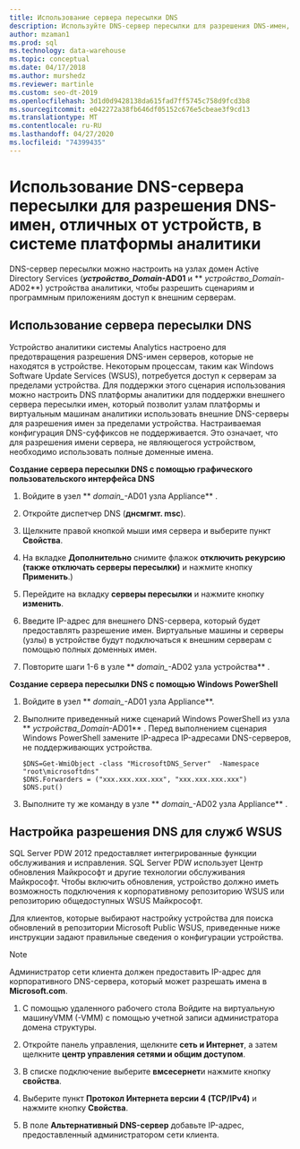 ```yaml
---
title: Использование сервера пересылки DNS
description: Используйте DNS-сервер пересылки для разрешения DNS-имен, отличных от устройств, в системе платформы аналитики.
author: mzaman1
ms.prod: sql
ms.technology: data-warehouse
ms.topic: conceptual
ms.date: 04/17/2018
ms.author: murshedz
ms.reviewer: martinle
ms.custom: seo-dt-2019
ms.openlocfilehash: 3d1d0d9428138da615fad7ff5745c758d9fcd3b8
ms.sourcegitcommit: e042272a38fb646df05152c676e5cbeae3f9cd13
ms.translationtype: MT
ms.contentlocale: ru-RU
ms.lasthandoff: 04/27/2020
ms.locfileid: "74399435"
---
```

# <a name="use-a-dns-forwarder-to-resolve-non-appliance-dns-names-in-analytics-platform-system"></a>Использование DNS-сервера пересылки для разрешения DNS-имен, отличных от устройств, в системе платформы аналитики
DNS-сервер пересылки можно настроить на узлах домен Active Directory Services (**_устройство\_Domain_-AD01** и ** _устройство\_Domain_-AD02**) устройства аналитики, чтобы разрешить сценариям и программным приложениям доступ к внешним серверам.  
  
## <a name="using-a-dns-forwarder"></a><a name="ResolveDNS"></a>Использование сервера пересылки DNS  
Устройство аналитики системы Analytics настроено для предотвращения разрешения DNS-имен серверов, которые не находятся в устройстве. Некоторым процессам, таким как Windows Software Update Services (WSUS), потребуется доступ к серверам за пределами устройства. Для поддержки этого сценария использования можно настроить DNS платформы аналитики для поддержки внешнего сервера пересылки имен, который позволит узлам платформы и виртуальным машинам аналитики использовать внешние DNS-серверы для разрешения имен за пределами устройства. Настраиваемая конфигурация DNS-суффиксов не поддерживается. Это означает, что для разрешения имени сервера, не являющегося устройством, необходимо использовать полные доменные имена.  
  
**Создание сервера пересылки DNS с помощью графического пользовательского интерфейса DNS**  
  
1.  Войдите в узел ** _domain\__-AD01 узла Appliance** .  
  
2.  Откройте диспетчер DNS (**днсмгмт. msc**).  
  
3.  Щелкните правой кнопкой мыши имя сервера и выберите пункт **Свойства**.  
  
4.  На вкладке **Дополнительно** снимите флажок **отключить рекурсию (также отключать серверы пересылки)** и нажмите кнопку **Применить**.)  
  
5.  Перейдите на вкладку **серверы пересылки** и нажмите кнопку **изменить**.  
  
6.  Введите IP-адрес для внешнего DNS-сервера, который будет предоставлять разрешение имен. Виртуальные машины и серверы (узлы) в устройстве будут подключаться к внешним серверам с помощью полных доменных имен.  
  
7.  Повторите шаги 1-6 в узле ** _domain\__-AD02 узла устройства** .  
  
**Создание сервера пересылки DNS с помощью Windows PowerShell**  
  
1.  Войдите в узел ** _domain\__-AD01 узла Appliance**.  
  
2.  Выполните приведенный ниже сценарий Windows PowerShell из узла ** _устройства\_Domain_-AD01** . Перед выполнением сценария Windows PowerShell замените IP-адреса IP-адресами DNS-серверов, не поддерживающих устройства.  
  
    ```  
    $DNS=Get-WmiObject -class "MicrosoftDNS_Server"  -Namespace "root\microsoftdns"  
    $DNS.Forwarders = ("xxx.xxx.xxx.xxx", "xxx.xxx.xxx.xxx")  
    $DNS.put()  
    ```  
  
3.  Выполните ту же команду в узле ** _domain\__-AD02 узла Appliance** .  
  
## <a name="configuring-dns-resolution-for-wsus"></a>Настройка разрешения DNS для служб WSUS  
SQL Server PDW 2012 предоставляет интегрированные функции обслуживания и исправления. SQL Server PDW использует Центр обновления Майкрософт и другие технологии обслуживания Майкрософт. Чтобы включить обновления, устройство должно иметь возможность подключения к корпоративному репозиторию WSUS или репозиторию общедоступных WSUS Майкрософт.  
  
Для клиентов, которые выбирают настройку устройства для поиска обновлений в репозитории Microsoft Public WSUS, приведенные ниже инструкции задают правильные сведения о конфигурации устройства.  
  
> [!NOTE]  
> Администратор сети клиента должен предоставить IP-адрес для корпоративного DNS-сервера, который может разрешать имена в **Microsoft.com**.  
  
1.  С помощью удаленного рабочего стола Войдите на виртуальную машину<fabric domain>VMM (-VMM) с помощью учетной записи администратора домена структуры.  
  
2.  Откройте панель управления, щелкните **сеть и Интернет**, а затем щелкните **центр управления сетями и общим доступом**.  
  
3.  В списке подключение выберите **вмсесернет**и нажмите кнопку **свойства**.  
  
4.  Выберите пункт **Протокол Интернета версии 4 (TCP/IPv4)** и нажмите кнопку **Свойства**.  
  
5.  В поле **Альтернативный DNS-сервер** добавьте IP-адрес, предоставленный администратором сети клиента.  
  
<!-- MISSING LINKS ## See Also  
[Common Metadata Query Examples &#40;SQL Server PDW&#41;](../sqlpdw/common-metadata-query-examples-sql-server-pdw.md)  -->  
  
